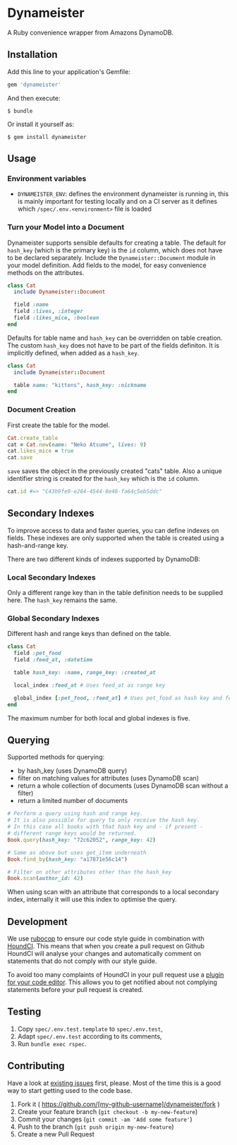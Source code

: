 # Dynameister

A Ruby convenience wrapper from Amazons DynamoDB.

## Installation

Add this line to your application's Gemfile:

```ruby
gem 'dynameister'
```

And then execute:

    $ bundle

Or install it yourself as:

    $ gem install dynameister

## Usage

### Environment variables

* `DYNAMEISTER_ENV`: defines the environment dynameister is running in, this is mainly important for testing locally and on a CI server as it defines which `/spec/.env.<environment>` file is loaded

### Turn your Model into a Document

Dynameister supports sensible defaults for creating a table. The default for `hash_key` (which is the primary key) is the `id` column, which does not have to be declared separately. Include the `Dynameister::Document` module in your model definition. Add fields to the model, for easy convenience methods on the attributes.

```ruby
class Cat
  include Dynameister::Document

  field :name
  field :lives, :integer
  field :likes_mice, :boolean
end
```

Defaults for table name and `hash_key` can be overridden on table creation. The custom `hash_key` does not have to be part of the fields definiton. It is implicitly defined, when added as a `hash_key`.

```ruby
class Cat
  include Dynameister::Document

  table name: "kittens", hash_key: :nickname
end
```

### Document Creation

First create the table for the model.

```ruby
Cat.create_table
cat = Cat.new(name: "Neko Atsume", lives: 9)
cat.likes_mice = true
cat.save
```

`save` saves the object in the previously created "cats" table. Also a unique identifier string is created for the `hash_key` which is the `id` column.

```ruby
cat.id #=> "C43b9fe9-e264-4544-8e48-fa64c5eb5ddc"
```

## Secondary Indexes

To improve access to data and faster queries, you can define indexes on fields. These indexes are only supported when the table is created using a hash-and-range key.

There are two different kinds of indexes supported by DynamoDB:

### Local Secondary Indexes

Only a different range key than in the table definition needs to be supplied here. The `hash_key` remains the same.

### Global Secondary Indexes

Different hash and range keys than defined on the table.

```ruby
class Cat
  field :pet_food
  field :feed_at, :datetime

  table hash_key: :name, range_key: :created_at

  local_index :feed_at # Uses feed_at as range key

  global_index [:pet_food, :feed_at] # Uses pet_food as hash key and feed_at as range key
end
```
The maximum number for both local and global indexes is five.

## Querying

Supported methods for querying:

* by hash_key (uses DynamoDB query)
* filter on matching values for attributes (uses DynamoDB scan)
* return a whole collection of documents (uses DynamoDB scan without a filter)
* return a limited number of documents

```ruby
# Perform a query using hash and range key.
# It is also possible for query to only receive the hash key.
# In this case all books with that hash key and - if present -
# different range keys would be returned.
Book.query(hash_key: "72c62052", range_key: 42)

# Same as above but uses get_item underneath
Book.find_by(hash_key: "a17871e56c14")

# Filter on other attributes other than the hash_key
Book.scan(author_id: 42)
```
When using scan with an attribute that corresponds to a local secondary index, internally it will use this index to optimise the query.

## Development

We use [rubocop](https://github.com/bbatsov/rubocop) to ensure our code style guide in combination with [HoundCI](https://houndci.com). This means that when you create a pull request on Github HoundCI will analyse your changes and automatically comment on statements that do not comply with our style guide.

To avoid too many complaints of HoundCI in your pull request use a [plugin for your code editor](https://github.com/bbatsov/rubocop#editor-integration). This allows you to get notified about not complying statements before your pull request is created.

## Testing

1. Copy `spec/.env.test.template` to `spec/.env.test`,
2. Adapt `spec/.env.test` according to its comments,
3. Run `bundle exec rspec`.

## Contributing

Have a look at [existing issues](https://github.com/lessonnine/dynameister.gem/issues) first, please. Most of the time this is a good way to start getting used to the code base.

1. Fork it ( https://github.com/[my-github-username]/dynameister/fork )
2. Create your feature branch (`git checkout -b my-new-feature`)
3. Commit your changes (`git commit -am 'Add some feature'`)
4. Push to the branch (`git push origin my-new-feature`)
5. Create a new Pull Request
